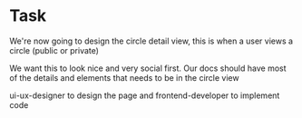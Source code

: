 # Task

We're now going to design the circle detail view, this is when a user views a circle (public or private)

We want this to look nice and very social first. Our docs should have most of the details and elements
that needs to be in the circle view

ui-ux-designer to design the page and frontend-developer to implement code
